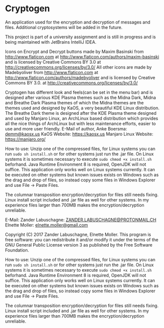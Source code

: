# Cryptogen
An application used for the encryption and decryption of messages and files.
Additional cryptosystems will be added in the future.

This project is part of a university assignment and is still in progress and is being maintained with JetBrains IntelliJ IDEA.

Icons on Encrypt and Decrypt buttons  made by Maxim Basinski from http://www.flaticon.com at http://www.flaticon.com/authors/maxim-basinski and is licensed by Creative Commons BY 3.0 at http://creativecommons.org/licenses/by/3.0/
All other icons are made by Madebyoliver from http://www.flaticon.com at http://www.flaticon.com/authors/madebyoliver and is licensed by Creative Commons BY 3.0. at http://creativecommons.org/licenses/by/3.0/

Cryptogen has different look and feels(can be set in the menu bar) and is designed after various KDE Plasma themes such as the Midna Dark, Midna and Breathe Dark Plasma themes of which the Midna themes are the themes used and designed by KaOS, a very beautiful KDE Linux distribution. The Breathe Dark theme is designed after the KDE Plasma theme designed and used by Manjaro Linux, an ArchLinux based distribution which provides all the nice things of ArchLinux but with less maintenance efforts, easier to use and more user friendly.
E-Mail of author, Anke Boersma: demm@kaosx.us
KaOS Website: https://kaosx.us
Manjaro Linux Website: https://manjaro.org/

How to use:
Unzip one of the compressed files, for Linux systems you can run ``sudo sh install.sh`` or for other systems just run the .jar file. On Linux systems it is sometimes necessary to execute ``sudo chmod +x install.sh`` beforhand. Java Runtime Environment 8 is required, OpenJDK will not suffice. This application only works well on Linux systems currently. It can be executed on other systems but known issues exists on Windows such as the drag and drop of files, so instead copy some files in Windows Explorer and use File -> Paste Files.

The columnar transposition encryption/decryption for files still needs fixing. Linux install script included and .jar file as well for other systems. In my experience files larger than 700MB makes the encryption/decryption unreliable.

E-Mail: 
Zander Labuschagne: ZANDER.LABUSCHAGNE@PROTONMAIL.CH
Elnette Moller: elnette.moller@gmail.com

Copyright (C) 2017  Zander Labuschagne, Elnette Moller. This program is free software: you can redistribute it and/or modify it under the terms of the GNU General Public License version 3 as published by the Free Software Foundation.

How to use:
Unzip one of the compressed files, for Linux systems you can run ``sudo sh install.sh`` or for other systems just run the .jar file. On Linux systems it is sometimes necessary to execute ``sudo chmod +x install.sh`` beforhand. Java Runtime Environment 8 is required, OpenJDK will not suffice. This application only works well on Linux systems currently. It can be executed on other systems but known issues exists on Windows such as the drag and drop of files, so instead copy some files in Windows Explorer and use File -> Paste Files.

The columnar transposition encryption/decryption for files still needs fixing. Linux install script included and .jar file as well for other systems. In my experience files larger than 700MB makes the encryption/decryption unreliable.
